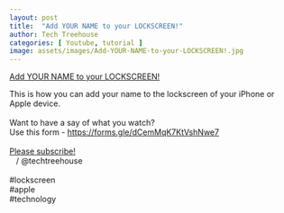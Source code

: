 ```yaml
---
layout: post
title:  "Add YOUR NAME to your LOCKSCREEN!"
author: Tech Treehouse
categories: [ Youtube, tutorial ]
image: assets/images/Add-YOUR-NAME-to-your-LOCKSCREEN!.jpg
---
```


[Add YOUR NAME to your LOCKSCREEN!](https://youtube.com/watch?v=LKHfG-YgHas)

This is how you can add your name to the lockscreen of your iPhone or Apple device.<br><br>Want to have a say of what you watch?<br>Use this form - https://forms.gle/dCemMqK7KtVshNwe7<br><br>[Please subscribe!](https://youtube.com/techtreehouse/?sub_confirmation=1)<br>   / @techtreehouse  <br><br>#lockscreen <br>#apple <br>#technology
